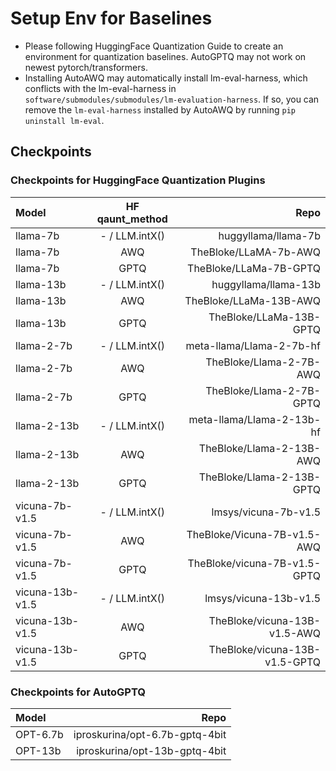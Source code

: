 # Setup Env for Baselines

- Please following HuggingFace Quantization Guide to create an environment for quantization baselines. AutoGPTQ may not work on newest pytorch/transformers.
- Installing AutoAWQ may automatically install lm-eval-harness, which conflicts with the lm-eval-harness in `software/submodules/submodules/lm-evaluation-harness`. If so, you can remove the `lm-eval-harness` installed by AutoAWQ by running `pip uninstall lm-eval`.

## Checkpoints

### Checkpoints for HuggingFace Quantization Plugins

| Model | HF qaunt_method | Repo |
| :--- | :---: | ---: |
| llama-7b | - / LLM.intX() | huggyllama/llama-7b |
| llama-7b| AWQ | TheBloke/LLaMA-7b-AWQ |
| llama-7b | GPTQ | TheBloke/LLaMa-7B-GPTQ |
| llama-13b | - / LLM.intX() | huggyllama/llama-13b |
| llama-13b | AWQ | TheBloke/LLaMa-13B-AWQ |
| llama-13b | GPTQ | TheBloke/LLaMa-13B-GPTQ |
| llama-2-7b | - / LLM.intX() | meta-llama/Llama-2-7b-hf|
| llama-2-7b | AWQ | TheBloke/Llama-2-7B-AWQ |
| llama-2-7b | GPTQ | TheBloke/Llama-2-7B-GPTQ |
| llama-2-13b | - / LLM.intX() | meta-llama/Llama-2-13b-hf |
| llama-2-13b | AWQ | TheBloke/Llama-2-13B-AWQ |
| llama-2-13b | GPTQ | TheBloke/Llama-2-13B-GPTQ |
| vicuna-7b-v1.5 | - / LLM.intX() | lmsys/vicuna-7b-v1.5 |
| vicuna-7b-v1.5 | AWQ | TheBloke/Vicuna-7B-v1.5-AWQ |
| vicuna-7b-v1.5 | GPTQ | TheBloke/vicuna-7B-v1.5-GPTQ |
| vicuna-13b-v1.5 | - / LLM.intX() | lmsys/vicuna-13b-v1.5 |
| vicuna-13b-v1.5 | AWQ | TheBloke/vicuna-13B-v1.5-AWQ|
| vicuna-13b-v1.5 | GPTQ | TheBloke/vicuna-13B-v1.5-GPTQ |

### Checkpoints for AutoGPTQ

| Model | Repo |
| :--- | ---: |
| OPT-6.7b | iproskurina/opt-6.7b-gptq-4bit |
| OPT-13b | iproskurina/opt-13b-gptq-4bit |